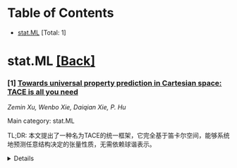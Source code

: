 <div id=toc></div>

# Table of Contents

- [stat.ML](#stat.ML) [Total: 1]


<div id='stat.ML'></div>

# stat.ML [[Back]](#toc)

### [1] [Towards universal property prediction in Cartesian space: TACE is all you need](https://arxiv.org/abs/2509.14961)
*Zemin Xu, Wenbo Xie, Daiqian Xie, P. Hu*

Main category: stat.ML

TL;DR: 本文提出了一种名为TACE的统一框架，它完全基于笛卡尔空间，能够系统地预测任意结构决定的张量性质，无需依赖球谐表示。


<details>
  <summary>Details</summary>
Motivation: 传统的机器学习方法在原子模拟和材料科学中应用广泛，但通常依赖于球谐表示，存在计算成本高和难以捕捉张量物理量等局限性。为了解决这些问题，需要一种更通用、高效且基于笛卡尔空间的框架。

Method: TACE通过将原子环境分解为完整的笛卡尔张量层次结构，实现了对称一致的表示，自然地编码了不变性和协变性约束。它还整合了通用嵌入，灵活地集成各种属性（如基集、电荷、磁矩和场扰动），并利用潜伏埃瓦尔求和模块处理长程相互作用。

Result: TACE在有限分子和扩展材料上达到了与领先的等变框架相当或超越的准确性、稳定性和效率，并在各种基准测试中表现出色，包括域内和域外基准、谱、海森矩阵、外部场响应、带电系统、磁性系统、多保真度训练和多相催化系统。

Conclusion: TACE弥合了标量和张量建模之间的差距，建立了一种笛卡尔空间范例，统一并扩展了基于球谐的方法。这项工作为新一代通用原子学机器学习模型奠定了基础，能够系统地捕捉几何、场和材料性质之间的复杂相互作用。

Abstract: Machine learning has revolutionized atomistic simulations and materials science, yet current approaches often depend on spherical-harmonic representations. Here we introduce the Tensor Atomic Cluster Expansion and Tensor Moment Potential, the first unified framework formulated entirely in Cartesian space for the systematic prediction of arbitrary structure-determined tensorial properties. TACE achieves this by decomposing atomic environments into a complete hierarchy of (irreducible) Cartesian tensors, ensuring symmetry-consistent representations that naturally encode invariance and equivariance constraints. Beyond geometry, TACE incorporates universal embeddings that flexibly integrate diverse attributes including basis sets, charges, magnetic moments and field perturbations. This allows explicit control over external invariants and equivariants in the prediction process. Long-range interactions are also accurately described through the Latent Ewald Summation module within the short-range approximation, providing a rigorous yet computationally efficient treatment of electrostatic interactions. We demonstrate that TACE attains accuracy, stability, and efficiency on par with or surpassing leading equivariant frameworks across finite molecules and extended materials, including in-domain and out-of-domain benchmarks, spectra, hessians, external-field response, charged systems, magnetic systems, multi-fidelity training, and heterogeneous catalytic systems. Crucially, TACE bridges scalar and tensorial modeling and establishes a Cartesian-space paradigm that unifies and extends beyond the design space of spherical-harmonic-based methods. This work lays the foundation for a new generation of universal atomistic machine learning models capable of systematically capturing the rich interplay of geometry, fields and material properties within a single coherent framework.

</details>
